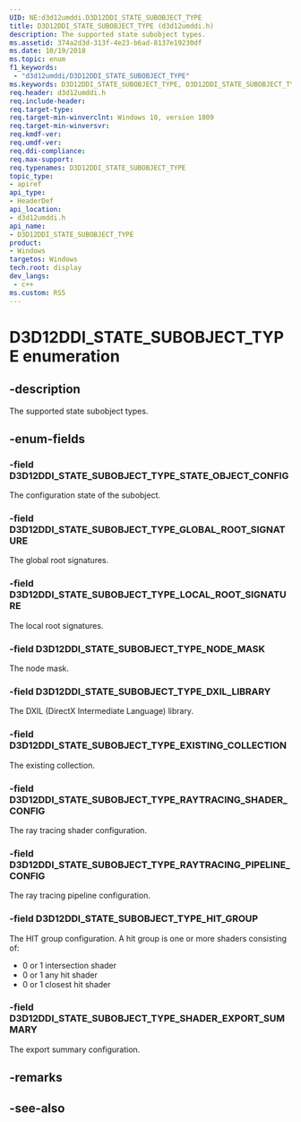 ```yaml
---
UID: NE:d3d12umddi.D3D12DDI_STATE_SUBOBJECT_TYPE
title: D3D12DDI_STATE_SUBOBJECT_TYPE (d3d12umddi.h)
description: The supported state subobject types.
ms.assetid: 374a2d3d-313f-4e23-b6ad-8137e19230df
ms.date: 10/19/2018
ms.topic: enum
f1_keywords:
 - "d3d12umddi/D3D12DDI_STATE_SUBOBJECT_TYPE"
ms.keywords: D3D12DDI_STATE_SUBOBJECT_TYPE, D3D12DDI_STATE_SUBOBJECT_TYPE, ray tracing
req.header: d3d12umddi.h
req.include-header:
req.target-type:
req.target-min-winverclnt: Windows 10, version 1809
req.target-min-winversvr:
req.kmdf-ver:
req.umdf-ver:
req.ddi-compliance:
req.max-support:
req.typenames: D3D12DDI_STATE_SUBOBJECT_TYPE
topic_type: 
- apiref
api_type: 
- HeaderDef
api_location: 
- d3d12umddi.h
api_name: 
- D3D12DDI_STATE_SUBOBJECT_TYPE
product:
- Windows
targetos: Windows
tech.root: display
dev_langs:
 - c++
ms.custom: RS5
---
```


# D3D12DDI_STATE_SUBOBJECT_TYPE enumeration

## -description

The supported state subobject types.

## -enum-fields

### -field D3D12DDI_STATE_SUBOBJECT_TYPE_STATE_OBJECT_CONFIG

The configuration state of the subobject.

### -field D3D12DDI_STATE_SUBOBJECT_TYPE_GLOBAL_ROOT_SIGNATURE

The global root signatures.

### -field D3D12DDI_STATE_SUBOBJECT_TYPE_LOCAL_ROOT_SIGNATURE

The local root signatures.

### -field D3D12DDI_STATE_SUBOBJECT_TYPE_NODE_MASK

The node mask.

### -field D3D12DDI_STATE_SUBOBJECT_TYPE_DXIL_LIBRARY

The DXIL (DirectX Intermediate Language) library.

### -field D3D12DDI_STATE_SUBOBJECT_TYPE_EXISTING_COLLECTION

The existing collection.

### -field D3D12DDI_STATE_SUBOBJECT_TYPE_RAYTRACING_SHADER_CONFIG

The ray tracing shader configuration.

### -field D3D12DDI_STATE_SUBOBJECT_TYPE_RAYTRACING_PIPELINE_CONFIG

The ray tracing pipeline configuration.

### -field D3D12DDI_STATE_SUBOBJECT_TYPE_HIT_GROUP

The HIT group configuration. A hit group is one or more shaders consisting of: 
<br/>
- 0 or 1 intersection shader<br/>
- 0 or 1 any hit shader<br/>
- 0 or 1 closest hit shader

### -field D3D12DDI_STATE_SUBOBJECT_TYPE_SHADER_EXPORT_SUMMARY 

The export summary configuration.

## -remarks

## -see-also
